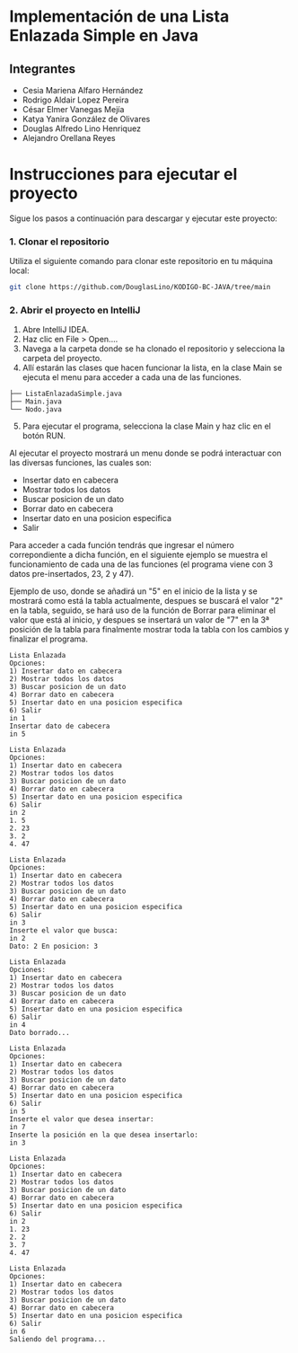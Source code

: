 # Implementación de una Lista Enlazada Simple en Java

## Integrantes

- Cesia Mariena Alfaro Hernández
- Rodrigo Aldair Lopez Pereira
- César Elmer Vanegas Mejía
- Katya Yanira González de Olivares
- Douglas Alfredo Lino Henriquez
- Alejandro Orellana Reyes

# Instrucciones para ejecutar el proyecto

Sigue los pasos a continuación para descargar y ejecutar este proyecto:

### 1. Clonar el repositorio

Utiliza el siguiente comando para clonar este repositorio en tu máquina local:

```bash
git clone https://github.com/DouglasLino/KODIGO-BC-JAVA/tree/main
```

### 2. Abrir el proyecto en IntelliJ

1. Abre IntelliJ IDEA.
2. Haz clic en File > Open....
3. Navega a la carpeta donde se ha clonado el repositorio y selecciona la carpeta del proyecto.
4. Allí estarán las clases que hacen funcionar la lista, en la clase Main se ejecuta el menu para acceder a cada una de las funciones.

```plaintext
├── ListaEnlazadaSimple.java
├── Main.java
└── Nodo.java
```

5. Para ejecutar el programa, selecciona la clase Main y haz clic en el botón RUN.

Al ejecutar el proyecto mostrará un menu donde se podrá interactuar con las diversas funciones, las cuales son:

- Insertar dato en cabecera
- Mostrar todos los datos
- Buscar posicion de un dato
- Borrar dato en cabecera
- Insertar dato en una posicion especifica
- Salir

Para acceder a cada función tendrás que ingresar el número correpondiente a dicha función, en el siguiente ejemplo se muestra el funcionamiento de cada una de las funciones (el programa viene con 3 datos pre-insertados, 23, 2 y  47).

Ejemplo de uso, donde se añadirá un "5" en el inicio de la lista y se mostrará como está la tabla actualmente, despues se buscará el valor "2" 
en la tabla, seguido, se hará uso de la función de Borrar para eliminar el valor que está al inicio, y despues se insertará un valor de "7" en la
3ª posición de la tabla para finalmente mostrar toda la tabla con los cambios y finalizar el programa. 
```plaintext
Lista Enlazada
Opciones: 
1) Insertar dato en cabecera
2) Mostrar todos los datos
3) Buscar posicion de un dato
4) Borrar dato en cabecera
5) Insertar dato en una posicion especifica
6) Salir
in 1
Insertar dato de cabecera
in 5

Lista Enlazada
Opciones: 
1) Insertar dato en cabecera
2) Mostrar todos los datos
3) Buscar posicion de un dato
4) Borrar dato en cabecera
5) Insertar dato en una posicion especifica
6) Salir
in 2
1. 5
2. 23
3. 2
4. 47

Lista Enlazada
Opciones: 
1) Insertar dato en cabecera
2) Mostrar todos los datos
3) Buscar posicion de un dato
4) Borrar dato en cabecera
5) Insertar dato en una posicion especifica
6) Salir
in 3
Inserte el valor que busca: 
in 2
Dato: 2 En posicion: 3

Lista Enlazada
Opciones: 
1) Insertar dato en cabecera
2) Mostrar todos los datos
3) Buscar posicion de un dato
4) Borrar dato en cabecera
5) Insertar dato en una posicion especifica
6) Salir
in 4
Dato borrado...

Lista Enlazada
Opciones: 
1) Insertar dato en cabecera
2) Mostrar todos los datos
3) Buscar posicion de un dato
4) Borrar dato en cabecera
5) Insertar dato en una posicion especifica
6) Salir
in 5
Inserte el valor que desea insertar: 
in 7
Inserte la posición en la que desea insertarlo: 
in 3

Lista Enlazada
Opciones: 
1) Insertar dato en cabecera
2) Mostrar todos los datos
3) Buscar posicion de un dato
4) Borrar dato en cabecera
5) Insertar dato en una posicion especifica
6) Salir
in 2
1. 23
2. 2
3. 7
4. 47

Lista Enlazada
Opciones: 
1) Insertar dato en cabecera
2) Mostrar todos los datos
3) Buscar posicion de un dato
4) Borrar dato en cabecera
5) Insertar dato en una posicion especifica
6) Salir
in 6
Saliendo del programa...
```
